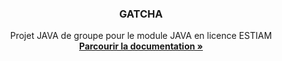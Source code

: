 <h3 align="center">GATCHA</h3>

  <p align="center">
    Projet JAVA de groupe pour le module JAVA en licence ESTIAM
    <br />
    <a href="https://github.com/USPaTaTa/Gatcha/tree/main/Documentations"><strong>Parcourir la documentation »</strong></a>
    <br />
    <br />
  </p>
</div>
